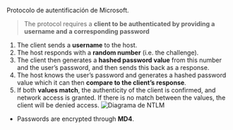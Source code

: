 Protocolo de autentificación de Microsoft.
> The protocol requires a **client to be authenticated by providing a username and a corresponding password**

1.  The client sends a **username** to the host.
2.  The host responds with a **random number** (i.e. the challenge).
3.  The client then generates a **hashed password value** from this number and the user’s password, and then sends this back as a response.
4.  The host knows the user’s password and generates a hashed password value which it can then **compare to the client’s response**.
5.  If both **values match**, the authenticity of the client is confirmed, and network access is granted. If there is no match between the values, the client will be denied access.
![Diagrama de NTLM](https://www.ionos.com/digitalguide/fileadmin/DigitalGuide/Schaubilder/server-during-ntlm-authentication.png)

- Passwords are encrypted through **MD4**.



